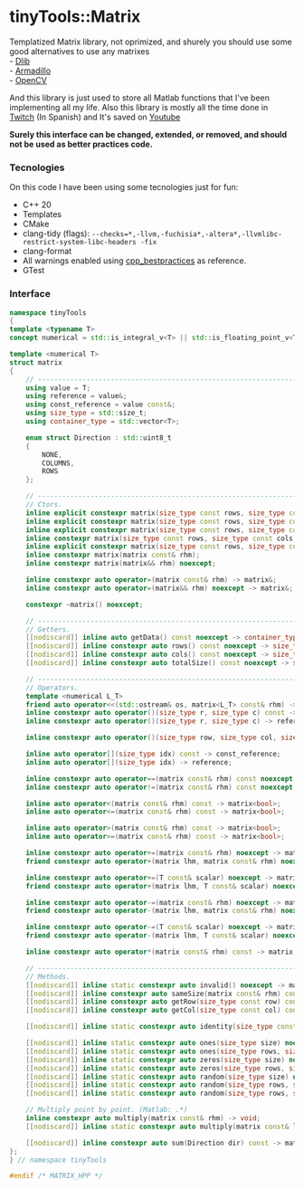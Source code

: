 # tinyTools::Matrix

Templatized Matrix library, not oprimized, and shurely you should use some good alternatives to use any matrixes\
    - [Dlib](http://dlib.net/linear_algebra.html#matrix)\
    - [Armadillo](https://arma.sourceforge.net/docs.html#Mat)\
    - [OpenCV](https://docs.opencv.org/4.x/d3/d63/classcv_1_1Mat.html)

And this library is just used to store all Matlab functions that I've been implementing all my life.
Also this library is mostly all the time done in [Twitch](www.twitch.tv/theApoCa) (In Spanish) and It's saved on [Youtube](https://www.youtube.com/watch?v=AVj6UfDKZpQ&list=PLBEviA0cKSihSTGFBgbKN1vLvSBUpp7qQ)

**Surely this interface can be changed, extended, or removed, and should not be used as better practices code.**

### Tecnologies

On this code I have been using some tecnologies just for fun:
- C++ 20
- Templates
- CMake
- clang-tidy (flags): `--checks=*,-llvm,-fuchisia*,-altera*,-llvmlibc-restrict-system-libc-headers -fix`
- clang-format
- All warnings enabled using [cpp_bestpractices](https://github.com/cpp-best-practices/cppbestpractices/blob/master/02-Use_the_Tools_Available.md) as reference.
- GTest

### Interface

``` cpp
namespace tinyTools
{
template <typename T>
concept numerical = std::is_integral_v<T> || std::is_floating_point_v<T>;

template <numerical T>
struct matrix
{
    // -----------------------------------------------------------------------------------------------------------------------------------------------------
    using value = T;
    using reference = value&;
    using const_reference = value const&;
    using size_type = std::size_t;
    using container_type = std::vector<T>;

    enum struct Direction : std::uint8_t
    {
        NONE,
        COLUMNS,
        ROWS
    };

    // -----------------------------------------------------------------------------------------------------------------------------------------------------
    // Ctors.
    inline explicit constexpr matrix(size_type const rows, size_type const cols);
    inline explicit constexpr matrix(size_type const rows, size_type const cols, T const& initialValue);
    inline explicit constexpr matrix(size_type const rows, size_type const cols, container_type const& data);
    inline constexpr matrix(size_type const rows, size_type const cols, std::initializer_list<value>&& data);
    inline explicit constexpr matrix(size_type const rows, size_type const cols, container_type&& data);
    inline constexpr matrix(matrix const& rhm);
    inline constexpr matrix(matrix&& rhm) noexcept;

    inline constexpr auto operator=(matrix const& rhm) -> matrix&;
    inline constexpr auto operator=(matrix&& rhm) noexcept -> matrix&;

    constexpr ~matrix() noexcept;

    // -----------------------------------------------------------------------------------------------------------------------------------------------------
    // Getters.
    [[nodiscard]] inline auto getData() const noexcept -> container_type;
    [[nodiscard]] inline constexpr auto rows() const noexcept -> size_type;
    [[nodiscard]] inline constexpr auto cols() const noexcept -> size_type;
    [[nodiscard]] inline constexpr auto totalSize() const noexcept -> size_type;

    // -----------------------------------------------------------------------------------------------------------------------------------------------------
    // Operators.
    template <numerical L_T>
    friend auto operator<<(std::ostream& os, matrix<L_T> const& rhm) -> std::ostream&;
    inline constexpr auto operator()(size_type r, size_type c) const -> const_reference;
    inline constexpr auto operator()(size_type r, size_type c) -> reference;

    inline constexpr auto operator()(size_type row, size_type col, size_type height, size_type width) const -> matrix;

    inline auto operator[](size_type idx) const -> const_reference;
    inline auto operator[](size_type idx) -> reference;

    inline constexpr auto operator==(matrix const& rhm) const noexcept -> bool;
    inline constexpr auto operator!=(matrix const& rhm) const noexcept -> bool;

    inline auto operator<(matrix const& rhm) const -> matrix<bool>;
    inline auto operator<=(matrix const& rhm) const -> matrix<bool>;

    inline auto operator>(matrix const& rhm) const -> matrix<bool>;
    inline auto operator>=(matrix const& rhm) const -> matrix<bool>;

    inline constexpr auto operator+=(matrix const& rhm) noexcept -> matrix&;
    friend constexpr auto operator+(matrix lhm, matrix const& rhm) noexcept -> matrix;

    inline constexpr auto operator+=(T const& scalar) noexcept -> matrix&;
    friend constexpr auto operator+(matrix lhm, T const& scalar) noexcept -> matrix;

    inline constexpr auto operator-=(matrix const& rhm) noexcept -> matrix&;
    friend constexpr auto operator-(matrix lhm, matrix const& rhm) noexcept -> matrix;

    inline constexpr auto operator-=(T const& scalar) noexcept -> matrix&;
    friend constexpr auto operator-(matrix lhm, T const& scalar) noexcept -> matrix;

    inline constexpr auto operator*(matrix const& rhm) const -> matrix;

    // -----------------------------------------------------------------------------------------------------------------------------------------------------
    // Methods.
    [[nodiscard]] inline static constexpr auto invalid() noexcept -> matrix;
    [[nodiscard]] inline constexpr auto sameSize(matrix const& rhm) const noexcept -> bool;
    [[nodiscard]] inline constexpr auto getRow(size_type const row) const -> matrix;
    [[nodiscard]] inline constexpr auto getCol(size_type const col) const -> matrix;

    [[nodiscard]] inline static constexpr auto identity(size_type const size) noexcept;

    [[nodiscard]] inline static constexpr auto ones(size_type size) noexcept -> matrix;
    [[nodiscard]] inline static constexpr auto ones(size_type rows, size_type cols) noexcept -> matrix;
    [[nodiscard]] inline static constexpr auto zeros(size_type size) noexcept -> matrix;
    [[nodiscard]] inline static constexpr auto zeros(size_type rows, size_type cols) noexcept -> matrix;
    [[nodiscard]] inline static constexpr auto random(size_type size) noexcept -> matrix;
    [[nodiscard]] inline static constexpr auto random(size_type rows, size_type cols) noexcept -> matrix;
    [[nodiscard]] inline static constexpr auto random(size_type rows, size_type cols, T max) noexcept -> matrix;

    // Multiply point by point. (Matlab: .*)
    inline constexpr auto multiply(matrix const& rhm) -> void;
    [[nodiscard]] inline static constexpr auto multiply(matrix const& lhm, matrix const& rhm) -> matrix;

    [[nodiscard]] inline constexpr auto sum(Direction dir) const -> matrix;
};
} // namespace tinyTools

#endif /* MATRIX_HPP */
```
